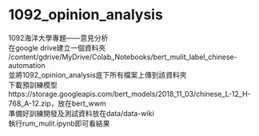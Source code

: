 # 1092_opinion_analysis
1092海洋大學專題——意見分析  
在google drive建立一個資料夾  
/content/gdrive/MyDrive/Colab_Notebooks/bert_mulit_label_chinese-automation  
並將1092_opinion_analysis底下所有檔案上傳到該資料夾  
下載預訓練模型https://storage.googleapis.com/bert_models/2018_11_03/chinese_L-12_H-768_A-12.zip，放在bert_wwm  
準備好訓練開發及測試資料放在data/data-wiki  
執行rum_mulit.ipynb即可看結果
